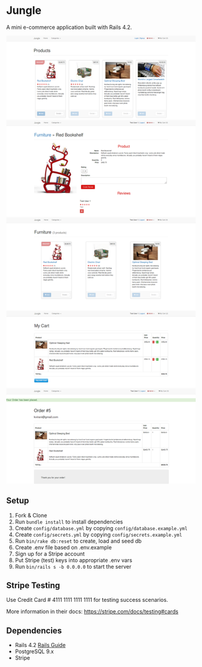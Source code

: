 # Jungle

A mini e-commerce application built with Rails 4.2.

![Catalog](https://github.com/49V/jungle-rails/blob/master/docs/Catalog.png?raw=true_)
![Product](https://github.com/49V/jungle-rails/blob/master/docs/Product.png?raw=true_)
![Categories](https://github.com/49V/jungle-rails/blob/master/docs/Categories.png?raw=true_)
![Cart](https://github.com/49V/jungle-rails/blob/master/docs/Cart.png?raw=true_)
![Checkout](https://github.com/49V/jungle-rails/blob/master/docs/Checkout.png?raw=true_)


## Setup

1. Fork & Clone
2. Run `bundle install` to install dependencies
3. Create `config/database.yml` by copying `config/database.example.yml`
4. Create `config/secrets.yml` by copying `config/secrets.example.yml`
5. Run `bin/rake db:reset` to create, load and seed db
6. Create .env file based on .env.example
7. Sign up for a Stripe account
8. Put Stripe (test) keys into appropriate .env vars
9. Run `bin/rails s -b 0.0.0.0` to start the server

## Stripe Testing

Use Credit Card # 4111 1111 1111 1111 for testing success scenarios.

More information in their docs: <https://stripe.com/docs/testing#cards>

## Dependencies

* Rails 4.2 [Rails Guide](http://guides.rubyonrails.org/v4.2/)
* PostgreSQL 9.x
* Stripe

